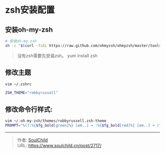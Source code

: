 # zsh安装配置

<!--more-->
## 安装oh-my-zsh
```bash
# 安装oh-my-zsh
sh -c "$(curl -fsSL https://raw.github.com/ohmyzsh/ohmyzsh/master/tools/install.sh)"
```
> 没有zsh需要先安装zsh。 yum install zsh

## 修改主题
```bash
vim ~/.zshrc

ZSH_THEME="robbyrussell"
```

## 修改命令行样式:
```bash
vim ~/.oh-my-zsh/themes/robbyrussell.zsh-theme
PROMPT="%(?:%{$fg_bold[green]%} [em..] ➜ :%{$fg_bold[red]%} [em..] ➜ )"
```


---

> 作者: [SoulChild](https://www.soulchild.cn)  
> URL: https://www.soulchild.cn/post/2717/  

